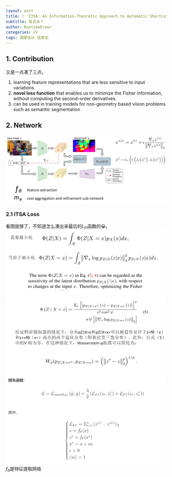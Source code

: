 ```yaml
---
layout: post
title: ! 'ITSA: An Information-Theoretic Approach to Automatic Shortcut Avoidance and Domain Generalization in Stereo Matching Networks'
subtitle: 有点水？
author: RuntimeEroor
categories: CV
tags: 深度估计 信息论
---
```

## 1. Contribution

又是一点凑了三点。

1. learning feature representations that are less sensitive to input variations
2. **novel loss function** that enables us to minimize the Fisher information, without computing the second-order derivatives.
3. can be used in training models for non-geometry based vision problems such as semantic segmentation
## 2. Network
![1689326435839](image/2023-05-25-itsa/1689326435839.png)
### 2.1 ITSA Loss
看图就够了，不知道怎么凑出来最后的$L_{FI}$函数的😀。
![1689327668091](image/2023-05-25-itsa/1689327668091.png)
![1689327826490](image/2023-05-25-itsa/1689327826490.png)
![1689327451845](image/2023-05-25-itsa/1689327451845.png)
$f_\theta$是特征提取网络